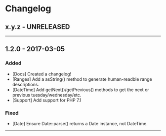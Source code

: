 Changelog
=========

## x.y.z - UNRELEASED

--------

## 1.2.0 - 2017-03-05

### Added

* [Docs] Created a changelog!
* [Ranges] Add a asString() method to generate human-readble range descriptions.
* [DateTime] Add getNext()/getPrevious() methods to get the next or previous tuesday/wednesday/etc.
* [Support] Add support for PHP 7.1

### Fixed

* [Date] Ensure Date::parse() returns a Date instance, not DateTime.

--------
